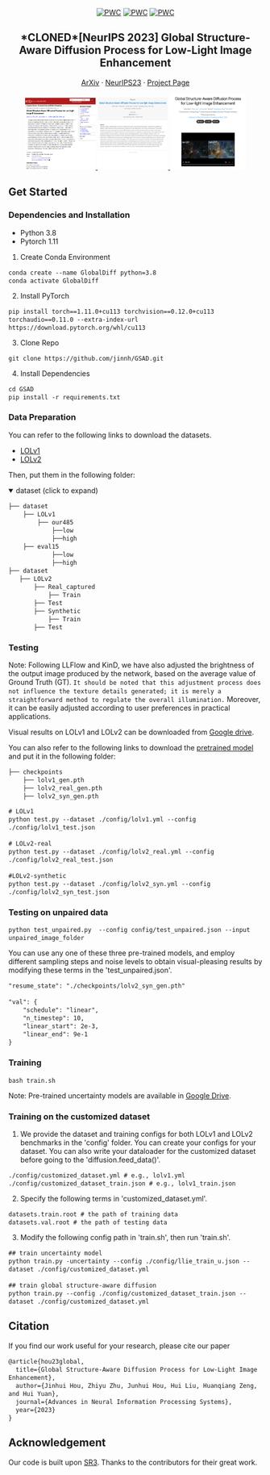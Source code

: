 <div align="center">

[![PWC](https://img.shields.io/endpoint.svg?url=https://paperswithcode.com/badge/global-structure-aware-diffusion-process-for-1/low-light-image-enhancement-on-lol)](https://paperswithcode.com/sota/low-light-image-enhancement-on-lol?p=global-structure-aware-diffusion-process-for-1)
[![PWC](https://img.shields.io/endpoint.svg?url=https://paperswithcode.com/badge/global-structure-aware-diffusion-process-for-1/low-light-image-enhancement-on-lolv2)](https://paperswithcode.com/sota/low-light-image-enhancement-on-lolv2?p=global-structure-aware-diffusion-process-for-1)
[![PWC](https://img.shields.io/endpoint.svg?url=https://paperswithcode.com/badge/global-structure-aware-diffusion-process-for-1/low-light-image-enhancement-on-lolv2-1)](https://paperswithcode.com/sota/low-light-image-enhancement-on-lolv2-1?p=global-structure-aware-diffusion-process-for-1)

<h2 align="center">*CLONED*[NeurIPS 2023] Global Structure-Aware Diffusion Process for Low-Light Image Enhancement</h2>

<p align="center">
    <a href="https://arxiv.org/abs/2310.17577">ArXiv</a>
    ·
    <a href="https://nips.cc/virtual/2023/poster/71121">NeurIPS23</a>
    ·
    <a href="https://jinnh.github.io/GlobalDiff/">Project Page</a>
  </p>

<a href="https://arxiv.org/abs/2310.17577">
    <img src="https://github.com/jinnh/jinnh.github.io/blob/main/GlobalDiff/static/images/globaldiff_arxiv_page.png?raw=true" alt="Logo" width="140" height="142">
  </a>

<a href="https://nips.cc/virtual/2023/poster/71121">
    <img src="https://github.com/jinnh/jinnh.github.io/blob/main/GlobalDiff/static/images/globaldiff_nips_page.png?raw=true" alt="Logo" width="140" height="143">
  </a>

<a href="https://jinnh.github.io/GlobalDiff/">
    <img src="https://raw.githubusercontent.com/jinnh/jinnh.github.io/main/GlobalDiff/static/images/globaldiff_project_page.png" alt="Logo" width="150" height="150">
  </a>

</div>

<!-- <details close>
  <summary>Evaluation on LOLv1 and LOLv2</b></summary>

  <div align="center">
    <img src="./images/quantitative%20results.png" alt="Logo" width="700" height="300">
    <img src="./images/visual%20results.png" alt="Logo" width="700" height="320">
  </div>
</details> -->

## Get Started

### Dependencies and Installation

- Python 3.8
- Pytorch 1.11

1. Create Conda Environment

```
conda create --name GlobalDiff python=3.8
conda activate GlobalDiff
```

2. Install PyTorch

```
pip install torch==1.11.0+cu113 torchvision==0.12.0+cu113 torchaudio==0.11.0 --extra-index-url https://download.pytorch.org/whl/cu113
```

3. Clone Repo

```
git clone https://github.com/jinnh/GSAD.git
```

4. Install Dependencies

```
cd GSAD
pip install -r requirements.txt
```

### Data Preparation

You can refer to the following links to download the datasets.

- [LOLv1](https://daooshee.github.io/BMVC2018website/)
- [LOLv2](https://github.com/flyywh/CVPR-2020-Semi-Low-Light)

Then, put them in the following folder:

<details open> <summary>dataset (click to expand)</summary>

```
├── dataset
    ├── LOLv1
        ├── our485
            ├──low
            ├──high
	├── eval15
            ├──low
            ├──high
├── dataset
   ├── LOLv2
       ├── Real_captured
           ├── Train
	   ├── Test
       ├── Synthetic
           ├── Train
	   ├── Test
```

</details>

### Testing

Note: Following LLFlow and KinD, we have also adjusted the brightness of the output image produced by the network, based on the average value of Ground Truth (GT). ``It should be noted that this adjustment process does not influence the texture details generated; it is merely a straightforward method to regulate the overall illumination.`` Moreover, it can be easily adjusted according to user preferences in practical applications.

Visual results on LOLv1 and LOLv2 can be downloaded from [Google drive](https://drive.google.com/drive/folders/1UIBn5Wle8FySag5Fby6PBm3zcxmN3qmY?usp=sharing).

You can also refer to the following links to download the [pretrained model](https://drive.google.com/drive/folders/1KLPm2oOg2Fx4WlbnOXMjN2rbyzzG8Hd-?usp=sharing) and put it in the following folder:

```
├── checkpoints
    ├── lolv1_gen.pth
    ├── lolv2_real_gen.pth
    ├── lolv2_syn_gen.pth
```

```
# LOLv1
python test.py --dataset ./config/lolv1.yml --config ./config/lolv1_test.json

# LOLv2-real
python test.py --dataset ./config/lolv2_real.yml --config ./config/lolv2_real_test.json

#LOLv2-synthetic
python test.py --dataset ./config/lolv2_syn.yml --config ./config/lolv2_syn_test.json
```

### Testing on unpaired data

```
python test_unpaired.py  --config config/test_unpaired.json --input unpaired_image_folder
```

You can use any one of these three pre-trained models, and employ different sampling steps and noise levels to obtain visual-pleasing results by modifying these terms in the 'test_unpaired.json'.

```
"resume_state": "./checkpoints/lolv2_syn_gen.pth"

"val": {
    "schedule": "linear",
    "n_timestep": 10,
    "linear_start": 2e-3,
    "linear_end": 9e-1
}
```


### Training

```
bash train.sh
```
Note: Pre-trained uncertainty models are available in [Google Drive](https://drive.google.com/drive/folders/139LvNvVv0ATp3-mIcSipnl1YauDcaVyf).

### Training on the customized dataset

1. We provide the dataset and training configs for both LOLv1 and LOLv2 benchmarks in the 'config' folder. You can create your configs for your dataset. You can also write your dataloader for the customized dataset before going to the 'diffusion.feed_data()'.

```
./config/customized_dataset.yml # e.g., lolv1.yml
./config/customized_dataset_train.json # e.g., lolv1_train.json
```

2. Specify the following terms in 'customized_dataset.yml'.

```
datasets.train.root # the path of training data
datasets.val.root # the path of testing data
```

3. Modify the following config path in 'train.sh', then run 'train.sh'.

```
## train uncertainty model
python train.py -uncertainty --config ./config/llie_train_u.json --dataset ./config/customized_dataset.yml 

## train global structure-aware diffusion
python train.py --config ./config/customized_dataset_train.json --dataset ./config/customized_dataset.yml
```

## Citation

If you find our work useful for your research, please cite our paper

```
@article{hou23global,
  title={Global Structure-Aware Diffusion Process for Low-Light Image Enhancement},
  author={Jinhui Hou, Zhiyu Zhu, Junhui Hou, Hui Liu, Huanqiang Zeng, and Hui Yuan},
  journal={Advances in Neural Information Processing Systems},
  year={2023}
}
```

## Acknowledgement

Our code is built upon [SR3](https://github.com/Janspiry/Image-Super-Resolution-via-Iterative-Refinement). Thanks to the contributors for their great work.
